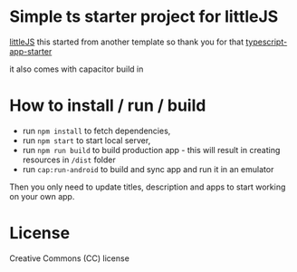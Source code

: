 # Simple ts starter project for littleJS
[littleJS](https://github.com/KilledByAPixel/LittleJS)
this started from another template so thank you for that 
[typescript-app-starter](https://github.com/AdamGuar/no-frameworks-typescript-app-starter)

it also comes with capacitor build in 
# How to install / run / build

* run `npm install` to fetch dependencies,
* run `npm start` to start local server,
* run `npm run build` to build production app - this will result in creating resources in `/dist` folder
* run `cap:run-android` to build and sync app and run it in an emulator 

Then you only need to update titles, description and apps to start working on your own app.

# License

Creative Commons (CC) license
